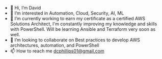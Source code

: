 - 👋 Hi, I’m David
- 👀 I’m interested in Automation, Cloud, Security, AI, ML
- 🌱 I’m currently working to earn my certificate as a certified AWS Solutions Architect, I'm constantly improving my knowledge and skills with PowerShell. Will be learning Ansible and Terraform very soon as well.
- 💞️ I’m looking to collaborate on Best practices to develop AWS architectures, automation, and PowerShell 
- 📫 How to reach me dcphillips01@gmail.com

<!---
DCPhillips01/DCPhillips01 is a ✨ special ✨ repository because its `README.md` (this file) appears on your GitHub profile.
You can click the Preview link to take a look at your changes.
--->
